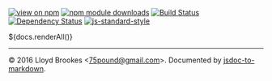 [![view on npm](http://img.shields.io/npm/v/reduce-extract.svg)](https://www.npmjs.org/package/reduce-extract)
[![npm module downloads](http://img.shields.io/npm/dt/reduce-extract.svg)](https://www.npmjs.org/package/reduce-extract)
[![Build Status](https://travis-ci.org/75lb/reduce-extract.svg?branch=master)](https://travis-ci.org/75lb/reduce-extract)
[![Dependency Status](https://david-dm.org/75lb/reduce-extract.svg)](https://david-dm.org/75lb/reduce-extract)
[![js-standard-style](https://img.shields.io/badge/code%20style-standard-brightgreen.svg)](https://github.com/feross/standard)

${docs.renderAll()}

* * *

&copy; 2016 Lloyd Brookes \<75pound@gmail.com\>. Documented by [jsdoc-to-markdown](https://github.com/jsdoc2md/jsdoc-to-markdown).
